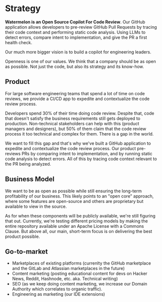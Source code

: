 # Strategy

**Watermelon is an Open Source Copilot For Code Review**. Our GitHub application allows developers to pre-review GitHub Pull Requests by tracing their code context and performing static code analysis. Using LLMs to detect errors, compare intent to implementation, and give the PR a first health check.

Our much more bigger vision is to build a copilot for engineering leaders. 

Openness is one of our values. We think that a company should be as open as possible. Not just the code, but also its strategy and its know-how. 

## Product
For large software engineering teams that spend a lot of time on code reviews, we provide a CI/CD app to expedite and contextualize the code review process. 

Developers spend 30% of their time doing code review. Despite that, code that doesn't satisfy the business requirements still gets deployed to production. Non-technical stakeholders can help with this (product managers and designers), but 50% of them claim that the code review process it too technical and complex for them. There is a gap in the world. 

We want to fill this gap and that's why we've built a GitHub application to expedite and contextualize the code review process. Our product pre-reviews PRs by comparing intent to implementation, and by running static code analysis to detect errors. All of this by tracing code context relevant to the PR being analyzed. 

## Business Model
We want to be as open as possible while still ensuring the long-term profitability of our business. This likely points to an "open core" approach, where some features are open-source and others are proprietary but available to view in the source.

As for when these components will be publicly available, we're still figuring that out. Currently, we're testing different pricing models by making the entire repository available under an Apache License with a Commons Clause. But above all, our main, short-term focus is on delivering the best product possible.

## Go-to-market
- Marketplaces of existing platforms (currenlty the GitHub marketplace and the GitLab and Atlassian marketplaces in the future)
- Content marketing (posting educational content for devs on Hacker News, Reddit, Hashnode, etc. aka. Technical writing)
- SEO (as we keep doing content marketing, we increase our Domain Authority which correlates to organic traffic).
- Engineering as marketing (our IDE extensions)
